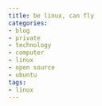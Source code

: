 ```yaml
---
title: be linux, can fly
categories:
- blog
- private
- technology
- computer
- linux
- open source
- ubuntu
tags:
- linux
---
```




